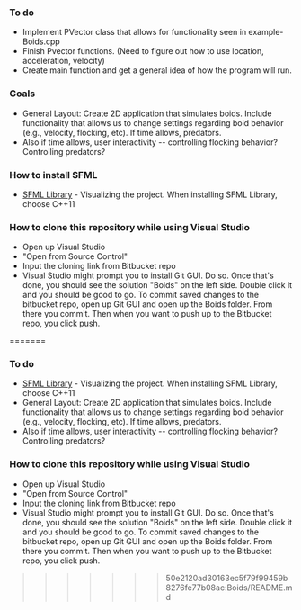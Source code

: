 ### To do ###
* Implement PVector class that allows for functionality seen in example-Boids.cpp
* Finish Pvector functions. (Need to figure out how to use location, acceleration, velocity)
* Create main function and get a general idea of how the program will run.

### Goals ###
* General Layout: Create 2D application that simulates boids. Include functionality that allows us to change settings regarding boid behavior (e.g., velocity, flocking, etc). If time allows, predators.
* Also if time allows, user interactivity -- controlling flocking behavior? Controlling predators?

### How to install SFML
* [SFML Library](http://www.sfml-dev.org/index.php) - Visualizing the project. When installing SFML Library, choose C++11

### How to clone this repository while using Visual Studio ###
* Open up Visual Studio
* "Open from Source Control"
* Input the cloning link from Bitbucket repo
* Visual Studio might prompt you to install Git GUI. Do so. Once that's done, you should see the solution "Boids" on the left side. Double click it and you should be good to go.
To commit saved changes to the bitbucket repo, open up Git GUI and open up the Boids folder. From there you commit. Then when you want to push up to the Bitbucket repo, you click push.

=======
### To do ###
* [SFML Library](http://www.sfml-dev.org/index.php) - Visualizing the project. When installing SFML Library, choose C++11
* General Layout: Create 2D application that simulates boids. Include functionality that allows us to change settings regarding boid behavior (e.g., velocity, flocking, etc). If time allows, predators.
* Also if time allows, user interactivity -- controlling flocking behavior? Controlling predators?

### How to clone this repository while using Visual Studio ###
* Open up Visual Studio
* "Open from Source Control"
* Input the cloning link from Bitbucket repo
* Visual Studio might prompt you to install Git GUI. Do so. Once that's done, you should see the solution "Boids" on the left side. Double click it and you should be good to go.
To commit saved changes to the bitbucket repo, open up Git GUI and open up the Boids folder. From there you commit. Then when you want to push up to the Bitbucket repo, you click push.

>>>>>>> 50e2120ad30163ec5f79f99459b8276fe77b08ac:Boids/README.md